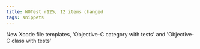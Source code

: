 ```yaml
---
title: WOTest r125, 12 items changed
tags: snippets
---
```


New Xcode file templates, 'Objective-C category with tests' and 'Objective-C class with tests'
